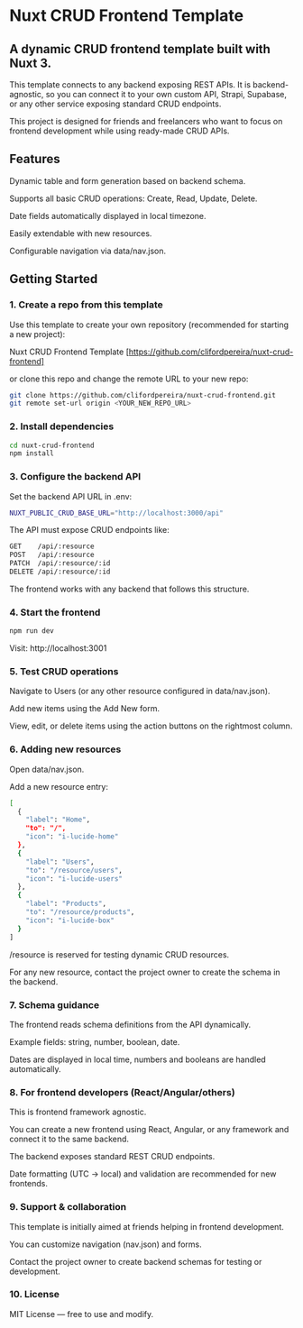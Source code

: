 # Nuxt CRUD Frontend Template

## A dynamic CRUD frontend template built with Nuxt 3.

This template connects to any backend exposing REST APIs. It is backend-agnostic, so you can connect it to your own custom API, Strapi, Supabase, or any other service exposing standard CRUD endpoints.

This project is designed for friends and freelancers who want to focus on frontend development while using ready-made CRUD APIs.

## Features

Dynamic table and form generation based on backend schema.

Supports all basic CRUD operations: Create, Read, Update, Delete.

Date fields automatically displayed in local timezone.

Easily extendable with new resources.

Configurable navigation via data/nav.json.

## Getting Started

### 1. Create a repo from this template

Use this template to create your own repository (recommended for starting a new project):

Nuxt CRUD Frontend Template [https://github.com/clifordpereira/nuxt-crud-frontend]

or clone this repo and change the remote URL to your new repo:

```bash
git clone https://github.com/clifordpereira/nuxt-crud-frontend.git
git remote set-url origin <YOUR_NEW_REPO_URL>
```

### 2. Install dependencies

```bash
cd nuxt-crud-frontend
npm install
```

### 3. Configure the backend API

Set the backend API URL in .env:

```bash
NUXT_PUBLIC_CRUD_BASE_URL="http://localhost:3000/api"
```

The API must expose CRUD endpoints like:

```bash
GET    /api/:resource
POST   /api/:resource
PATCH  /api/:resource/:id
DELETE /api/:resource/:id
```

The frontend works with any backend that follows this structure.

### 4. Start the frontend

```bash
npm run dev
```

Visit: http://localhost:3001

### 5. Test CRUD operations

Navigate to Users (or any other resource configured in data/nav.json).

Add new items using the Add New form.

View, edit, or delete items using the action buttons on the rightmost column.

### 6. Adding new resources

Open data/nav.json.

Add a new resource entry:

```bash
[
  {
    "label": "Home",
    "to": "/",
    "icon": "i-lucide-home"
  },
  {
    "label": "Users",
    "to": "/resource/users",
    "icon": "i-lucide-users"
  },
  {
    "label": "Products",
    "to": "/resource/products",
    "icon": "i-lucide-box"
  }
]
```

/resource is reserved for testing dynamic CRUD resources.

For any new resource, contact the project owner to create the schema in the backend.

### 7. Schema guidance

The frontend reads schema definitions from the API dynamically.

Example fields: string, number, boolean, date.

Dates are displayed in local time, numbers and booleans are handled automatically.

### 8. For frontend developers (React/Angular/others)

This is frontend framework agnostic.

You can create a new frontend using React, Angular, or any framework and connect it to the same backend.

The backend exposes standard REST CRUD endpoints.

Date formatting (UTC → local) and validation are recommended for new frontends.

### 9. Support & collaboration

This template is initially aimed at friends helping in frontend development.

You can customize navigation (nav.json) and forms.

Contact the project owner to create backend schemas for testing or development.

### 10. License

MIT License — free to use and modify.
